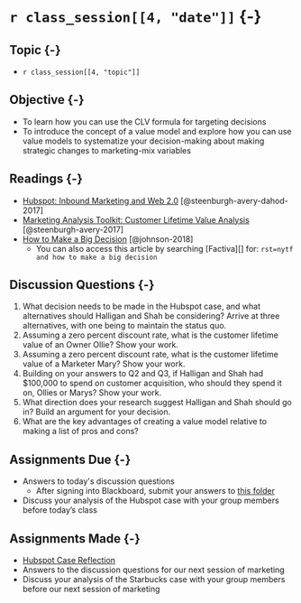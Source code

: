 # `r class_session[[4, "date"]]` {-}

## Topic {-}

- `r class_session[[4, "topic"]]`

## Objective {-}

- To learn how you can use the CLV formula for targeting decisions  
- To introduce the concept of a value model and explore how you can use value 
models to systematize your decision-making about making strategic changes to 
marketing-mix variables  

## Readings {-}

- [Hubspot: Inbound Marketing and Web 2.0][harvard-coursepack]
[@steenburgh-avery-dahod-2017]
- [Marketing Analysis Toolkit: Customer Lifetime Value
Analysis][harvard-coursepack] [@steenburgh-avery-2017]  
- [How to Make a Big Decision][johnson] [@johnson-2018]
    - You can also access this article by searching [Factiva][] for: `rst=nytf and
    how to make a big decision`  

## Discussion Questions {-}

1. What decision needs to be made in the Hubspot case, and what alternatives
should Halligan and Shah be considering? Arrive at three alternatives, with one
being to maintain the status quo.  
2. Assuming a zero percent discount rate, what is the customer lifetime value of
an Owner Ollie? Show your work.  
3. Assuming a zero percent discount rate, what is the customer lifetime value of
a Marketer Mary? Show your work.  
4. Building on your answers to Q2 and Q3, if Halligan and Shah had $100,000 to
spend on customer acquisition, who should they spend it on, Ollies or Marys?
Show your work.  
5. What direction does your research suggest Halligan and Shah should go in?
Build an argument for your decision.  
6. What are the key advantages of creating a value model relative to making a 
list of pros and cons?

## Assignments Due {-}

- Answers to today's discussion questions
    - After signing into Blackboard, submit your answers to [this
    folder][discussion-questions-submission-04]
- Discuss your analysis of the Hubspot case with your group members before 
today’s class  

## Assignments Made {-}

- [Hubspot Case Reflection][hubspot-case-reflection]  
- Answers to the discussion questions for our next session of marketing
- Discuss your analysis of the Starbucks case with your group members before our
next session of marketing

[discussion-questions-submission-04]: https://blackboard.comm.virginia.edu/webapps/assignment/uploadAssignment?content_id=_222297_1&course_id=_3945_1
[faciva]: http://proxy01.its.virginia.edu/login?url=https://global.factiva.com/en/sess/login.asp?xsid=S003cbsYXmnNdmnNTamN9apN96s5DByWa3w3DB94cj0WErBQUFBQUFBQUFBQUFBQUFBQUFBQUFBQUFBQUFBQUFBQUEA  
[harvard-coursepack]: https://hbsp.harvard.edu/import/957259
[hubspot-case-reflection]: https://forms.gle/NtDJnoZD7U2hDnXd6
[johnson]: https://blackboard.comm.virginia.edu/bbcswebdav/pid-195098-dt-content-rid-1802076_1/xid-1802076_1